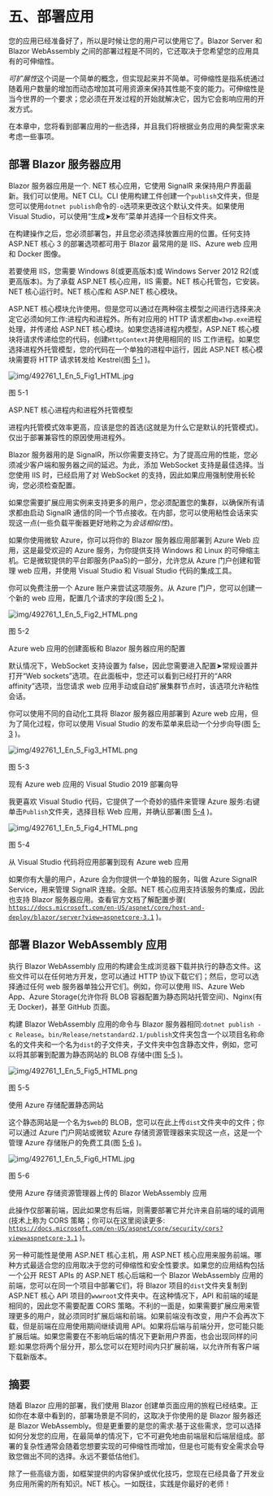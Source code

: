 # 五、部署应用

您的应用已经准备好了，所以是时候让您的用户可以使用它了。Blazor Server 和 Blazor WebAssembly 之间的部署过程是不同的，它还取决于您希望您的应用具有的可伸缩性。

*可扩展性*这个词是一个简单的概念，但实现起来并不简单。可伸缩性是指系统通过随着用户数量的增加而动态增加其可用资源来保持其性能不变的能力。可伸缩性是当今世界的一个要求；您必须在开发过程的开始就解决它，因为它会影响应用的开发方式。

在本章中，您将看到部署应用的一些选择，并且我们将根据业务应用的典型需求来考虑一些事项。

## 部署 Blazor 服务器应用

Blazor 服务器应用是一个. NET 核心应用，它使用 SignalR 来保持用户界面最新。我们可以使用。NET CLI。CLI 使用构建工件创建一个`publish`文件夹，但是您可以使用`dotnet publish`命令的`-o`选项来更改这个默认文件夹。如果使用 Visual Studio，可以使用“生成➤发布”菜单并选择一个目标文件夹。

在构建操作之后，您必须部署包，并且您必须选择放置应用的位置。任何支持 ASP.NET 核心 3 的部署选项都可用于 Blazor 最常用的是 IIS、Azure web 应用和 Docker 图像。

若要使用 IIS，您需要 Windows 8(或更高版本)或 Windows Server 2012 R2(或更高版本)。为了承载 ASP.NET 核心应用，IIS 需要。NET 核心托管包，它安装。NET 核心运行时。NET 核心库和 ASP.NET 核心模块。

ASP.NET 核心模块允许使用。但是您可以通过在两种宿主模型之间进行选择来决定它必须如何工作:进程内和进程外。所有对应用的 HTTP 请求都由`w3wp.exe`进程处理，并传递给 ASP.NET 核心模块。如果您选择进程内模型，ASP.NET 核心模块将请求传递给您的代码，创建`HttpContext`并使用相同的 IIS 工作进程。如果您选择进程外托管模型，您的代码在一个单独的进程中运行，因此 ASP.NET 核心模块需要将 HTTP 请求转发给 Kestrel(图 [5-1](#Fig1) )。

![img/492761_1_En_5_Fig1_HTML.jpg](img/492761_1_En_5_Fig1_HTML.jpg)

图 5-1

ASP.NET 核心进程内和进程外托管模型

进程内托管模式效率更高，应该是您的首选(这就是为什么它是默认的托管模式)。仅出于部署兼容性的原因使用进程外。

Blazor 服务器用的是 SignalR，所以你需要支持它。为了提高应用的性能，您必须减少客户端和服务器之间的延迟。为此，添加 WebSocket 支持是最佳选择。当您使用 IIS 时，已经启用了对 WebSocket 的支持，因此如果应用强制使用长轮询，您必须检查配置。

如果您需要扩展应用实例来支持更多的用户，您必须配置您的集群，以确保所有请求都由启动 SignalR 通信的同一个节点接收。在内部，您可以使用粘性会话来实现这一点(一些负载平衡器更好地称之为*会话相似性*)。

如果你使用微软 Azure，你可以将你的 Blazor 服务器应用部署到 Azure Web 应用，这是最受欢迎的 Azure 服务，为你提供支持 Windows 和 Linux 的可伸缩主机。它是微软提供的平台即服务(PaaS)的一部分，允许您从 Azure 门户创建和管理 web 应用，并使用 Visual Studio 和 Visual Studio 代码的集成工具。

你可以免费注册一个 Azure 账户来尝试这项服务。从 Azure 门户，您可以创建一个新的 web 应用，配置几个请求的字段(图 [5-2](#Fig2) )。

![img/492761_1_En_5_Fig2_HTML.png](img/492761_1_En_5_Fig2_HTML.png)

图 5-2

Azure web 应用的创建面板和 Blazor 服务器应用的配置

默认情况下，WebSocket 支持设置为 false，因此您需要进入配置➤常规设置并打开“Web sockets”选项。在此面板中，您还可以看到已经打开的“ARR affinity”选项，当您请求 web 应用手动或自动扩展集群节点时，该选项允许粘性会话。

你可以使用不同的自动化工具将 Blazor 服务器应用部署到 Azure web 应用，但为了简化过程，你可以使用 Visual Studio 的发布菜单来启动一个分步向导(图 [5-3](#Fig3) )。

![img/492761_1_En_5_Fig3_HTML.png](img/492761_1_En_5_Fig3_HTML.png)

图 5-3

现有 Azure web 应用的 Visual Studio 2019 部署向导

我更喜欢 Visual Studio 代码，它提供了一个奇妙的插件来管理 Azure 服务:右键单击`Publish`文件夹，选择目标 Web 应用，并确认部署(图 [5-4](#Fig4) )。

![img/492761_1_En_5_Fig4_HTML.png](img/492761_1_En_5_Fig4_HTML.png)

图 5-4

从 Visual Studio 代码将应用部署到现有 Azure web 应用

如果你有大量的用户，Azure 会为你提供一个单独的服务，叫做 Azure SignalR Service，用来管理 SignalR 连接。全部。NET 核心应用支持该服务的集成，因此也支持 Blazor 服务器应用。查看官方文档了解配置步骤( [`https://docs.microsoft.com/en-US/aspnet/core/host-and-deploy/blazor/server?view=aspnetcore-3.1`](https://docs.microsoft.com/en-US/aspnet/core/host-and-deploy/blazor/server?view%253Daspnetcore-3.1) )。

## 部署 Blazor WebAssembly 应用

执行 Blazor WebAssembly 应用的构建会生成浏览器下载并执行的静态文件。这些文件可以在任何地方开发，您可以通过 HTTP 协议下载它们；然后，您可以选择通过任何 web 服务器单独公开它们。例如，你可以使用 IIS、Azure Web App、Azure Storage(允许你将 BLOB 容器配置为静态网站托管空间)、Nginx(有无 Docker)，甚至 GitHub 页面。

构建 Blazor WebAssembly 应用的命令与 Blazor 服务器相同:`dotnet publish -c Release`。`bin/Release/netstandard2.1/publish`文件夹包含一个以项目名称命名的文件夹和一个名为`dist`的子文件夹，子文件夹中包含静态文件，例如，您可以将其部署到配置为静态网站的 BLOB 存储中(图 [5-5](#Fig5) )。

![img/492761_1_En_5_Fig5_HTML.png](img/492761_1_En_5_Fig5_HTML.png)

图 5-5

使用 Azure 存储配置静态网站

这个静态网站是一个名为`$web`的 BLOB，您可以在此上传`dist`文件夹中的文件；你可以通过 Azure 门户网站或微软 Azure 存储资源管理器来实现这一点，这是一个管理 Azure 存储账户的免费工具(图 [5-6](#Fig6) )。

![img/492761_1_En_5_Fig6_HTML.jpg](img/492761_1_En_5_Fig6_HTML.jpg)

图 5-6

使用 Azure 存储资源管理器上传的 Blazor WebAssembly 应用

此操作仅部署前端，因此如果您有后端，则需要部署它并允许来自前端的域的调用(技术上称为 CORS 策略；你可以在这里阅读更多: [`https://docs.microsoft.com/en-US/aspnet/core/security/cors?view=aspnetcore-3.1`](https://docs.microsoft.com/en-US/aspnet/core/security/cors?view%253Daspnetcore-3.1) )。

另一种可能性是使用 ASP.NET 核心主机，用 ASP.NET 核心应用来服务前端。哪种方式最适合您的应用取决于您的可伸缩性和安全性要求。如果您的应用结构包括一个公开 REST APIs 的 ASP.NET 核心后端和一个 Blazor WebAssembly 应用的前端，您可以在同一个项目中部署它们，将 Blazor 项目的`dist`文件夹复制到 ASP.NET 核心 API 项目的`wwwroot`文件夹中。在这种情况下，API 和前端的域是相同的，因此您不需要配置 CORS 策略。不利的一面是，如果需要扩展应用来管理更多的用户，就必须同时扩展后端和前端。如果前端没有改变，用户不会再次下载，但是前端在应用使用期间继续调用 API。如果将后端与前端分开，您可能只能扩展后端。如果您需要在不影响后端的情况下更新用户界面，也会出现同样的问题:如果您将两个层分开，那么您可以在短时间内只扩展前端，以允许所有客户端下载新版本。

## 摘要

随着 Blazor 应用的部署，我们使用 Blazor 创建单页面应用的旅程已经结束。正如你在本章中看到的，部署场景是不同的，这取决于你使用的是 Blazor 服务器还是 Blazor WebAssembly。但是更重要的是您的需求:基于这些需求，您可以选择如何分发您的应用，在最简单的情况下，它不可避免地由前端层和后端层组成。部署的复杂性通常会随着您想要实现的可伸缩性而增加，但是也可能有安全需求会导致您做出不同的选择。永远不要低估他们。

除了一些高级方面，如框架提供的内容保护或优化技巧，您现在已经具备了开发业务应用所需的所有知识。NET 核心。一如既往，实践是你最好的老师！